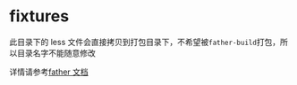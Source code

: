 # fixtures

此目录下的 less 文件会直接拷贝到打包目录下，不希望被`father-build`打包，所以目录名字不能随意修改

详情请参考[father 文档](https://github.com/umijs/father#关于-babel-模式)
